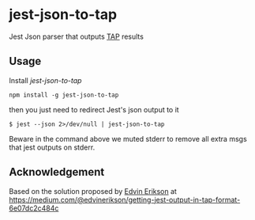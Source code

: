 # jest-json-to-tap
Jest Json parser that outputs [TAP](https://testanything.org/tap-specification.html) results

## Usage
Install *jest-json-to-tap*

```
npm install -g jest-json-to-tap
```

then you just need to redirect Jest's json output to it

```
$ jest --json 2>/dev/null | jest-json-to-tap
```

Beware in the command above we muted stderr to remove all extra msgs that jest outputs on stderr.

## Acknowledgement
Based on the solution proposed by [Edvin Erikson](https://medium.com/@edvinerikson?source=post_header_lockup) at https://medium.com/@edvinerikson/getting-jest-output-in-tap-format-6e07dc2c484c